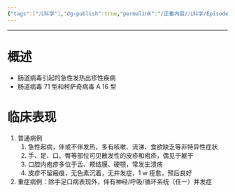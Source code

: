 ```yaml
---
{"tags":["儿科学"],"dg-publish":true,"permalink":"/正番内容/儿科学/Episode 04. 感染性疾病/手足口病/","dgPassFrontmatter":true}
---
```


---
# 概述
+ 肠道病毒引起的急性发热出疹性疾病
+ 肠道病毒 71 型和柯萨奇病毒 A 16 型
# 临床表现
1. 普通病例
	1. 急性起病，伴或不伴发热，多有咳嗽、流涕、食欲缺乏等非特异性症状
	2. 手、足、口、臀等部位可见散发性的皮疹和疱疹，偶见于躯干
	3. 口腔内疱疹多位于舌、颊结膜、硬颚，常发生溃疡
	4. 皮疹不留瘢痕，无色素沉着，无并发症，1 w 痊愈，预后良好
2. 重症病例：除手足口病表现外，伴有神经/呼吸/循环系统（任一）并发症